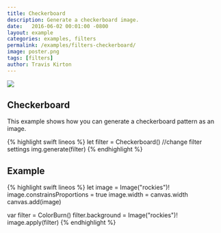 ```yaml
---
title: Checkerboard
description: Generate a checkerboard image.
date:   2016-06-02 00:01:00 -0800
layout: example
categories: examples, filters
permalink: /examples/filters-checkerboard/
image: poster.png
tags: [filters]
author: Travis Kirton
---
```

![](checkerboard.png)

## Checkerboard
This example shows how you can generate a checkerboard pattern as an image.

{% highlight swift lineos %}
let filter = Checkerboard()
//change filter settings
img.generate(filter)
{% endhighlight %}

## Example
{% highlight swift lineos %}
let image = Image("rockies")!
image.constrainsProportions = true
image.width = canvas.width
canvas.add(image)

var filter = ColorBurn()
filter.background = Image("rockies")!
image.apply(filter)
{% endhighlight %}
